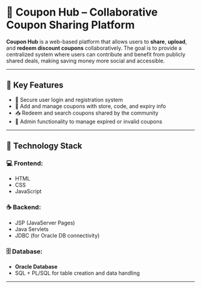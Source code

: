 # 💸 Coupon Hub – Collaborative Coupon Sharing Platform

**Coupon Hub** is a web-based platform that allows users to **share**, **upload**, and **redeem discount coupons** collaboratively. The goal is to provide a centralized system where users can contribute and benefit from publicly shared deals, making saving money more social and accessible.

---

## 🌟 Key Features

- 🔐 Secure user login and registration system
- 🧾 Add and manage coupons with store, code, and expiry info
- 📥 Redeem and search coupons shared by the community
- 🧹 Admin functionality to manage expired or invalid coupons

---

## 🧰 Technology Stack

### 💻 Frontend:
- HTML  
- CSS  
- JavaScript  

### ☕ Backend:
- JSP (JavaServer Pages)  
- Java Servlets  
- JDBC (for Oracle DB connectivity)

### 🗄️ Database:
- **Oracle Database**  
- SQL + PL/SQL for table creation and data handling

---
